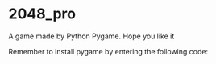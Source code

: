 # 2048_pro
A game made by Python Pygame. Hope you like it

Remember to install pygame by entering the following code:
